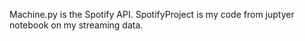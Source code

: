 Machine.py is the Spotify API.
SpotifyProject is my code from juptyer notebook on my streaming data.
